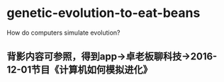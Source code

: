 # genetic-evolution-to-eat-beans
How do computers simulate evolution?
## 背影内容可参照，得到app->卓老板聊科技->2016-12-01节目《计算机如何模拟进化》
